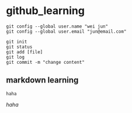 # github_learning
    git config --global user.name "wei jun"
    git config --global user.email "jun@email.com"

    git init
    git status
    git add [file]
    git log
    git commit -m "change content"
    
## markdown learning
    haha

*haha*


[google]: https://www.google.com.tw/
